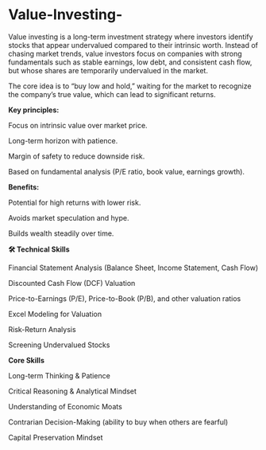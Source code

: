 # Value-Investing-
Value investing is a long-term investment strategy where investors identify stocks that appear undervalued compared to their intrinsic worth. Instead of chasing market trends, value investors focus on companies with strong fundamentals such as stable earnings, low debt, and consistent cash flow, but whose shares are temporarily undervalued in the market.

The core idea is to “buy low and hold,” waiting for the market to recognize the company’s true value, which can lead to significant returns.

**Key principles:**

Focus on intrinsic value over market price.

Long-term horizon with patience.

Margin of safety to reduce downside risk.

Based on fundamental analysis (P/E ratio, book value, earnings growth).

**Benefits:**

Potential for high returns with lower risk.

Avoids market speculation and hype.

Builds wealth steadily over time.

**🛠 Technical Skills**

Financial Statement Analysis (Balance Sheet, Income Statement, Cash Flow)

Discounted Cash Flow (DCF) Valuation

Price-to-Earnings (P/E), Price-to-Book (P/B), and other valuation ratios

Excel Modeling for Valuation

Risk-Return Analysis

Screening Undervalued Stocks

**Core Skills**

Long-term Thinking & Patience

Critical Reasoning & Analytical Mindset

Understanding of Economic Moats

Contrarian Decision-Making (ability to buy when others are fearful)

Capital Preservation Mindset
